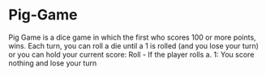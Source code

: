 # Pig-Game
 Pig Game is a dice game in which the first who scores 100 or more points, wins. Each turn, you can roll a die until a 1 is rolled (and you lose your turn) or you can hold your current score: Roll - If the player rolls a. 1: You score nothing and lose your turn
